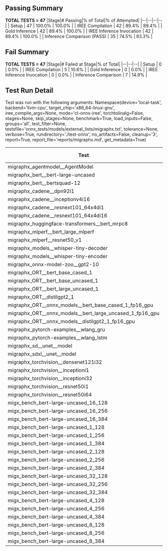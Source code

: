 ## Passing Summary

**TOTAL TESTS = 47**
|Stage|# Passing|% of Total|% of Attempted|
|--|--|--|--|
| Setup | 47 | 100.0% | 100.0% |
| IREE Compilation | 42 | 89.4% | 89.4% |
| Gold Inference | 42 | 89.4% | 100.0% |
| IREE Inference Invocation | 42 | 89.4% | 100.0% |
| Inference Comparison (PASS) | 35 | 74.5% | 83.3% |
## Fail Summary

**TOTAL TESTS = 47**
|Stage|# Failed at Stage|% of Total|
|--|--|--|
| Setup | 0 | 0.0% |
| IREE Compilation | 5 | 10.6% |
| Gold Inference | 0 | 0.0% |
| IREE Inference Invocation | 0 | 0.0% |
| Inference Comparison | 7 | 14.9% |
## Test Run Detail
Test was run with the following arguments:
Namespace(device='local-task', backend='llvm-cpu', target_chip='x86_64-linux-gnu', iree_compile_args=None, mode='cl-onnx-iree', torchtolinalg=False, stages=None, skip_stages=None, benchmark=True, load_inputs=False, groups='all', test_filter=None, testsfile='onnx_tests/models/external_lists/migraphx.txt', tolerance=None, verbose=True, rundirectory='./test-onnx', no_artifacts=False, cleanup='3', report=True, report_file='reports/migraphx.md', get_metadata=True)

| Test | Exit Status | Mean Benchmark Time (ms) | Notes |
|--|--|--|--|
| migraphx_agentmodel__AgentModel | compilation | None | |
| migraphx_bert__bert-large-uncased | PASS | 378.17371015747386 | |
| migraphx_bert__bertsquad-12 | PASS | 86.46565409643308 | |
| migraphx_cadene__dpn92i1 | PASS | 184.28715784102678 | |
| migraphx_cadene__inceptionv4i16 | PASS | 6869.995689640443 | |
| migraphx_cadene__resnext101_64x4di1 | PASS | 332.4775925527016 | |
| migraphx_cadene__resnext101_64x4di16 | compilation | None | |
| migraphx_huggingface-transformers__bert_mrpc8 | PASS | 382.4245482683182 | |
| migraphx_mlperf__bert_large_mlperf | Numerics | 427.292387932539 | |
| migraphx_mlperf__resnet50_v1 | PASS | 105.04484974912232 | |
| migraphx_models__whisper-tiny-decoder | PASS | 32.28318519772045 | |
| migraphx_models__whisper-tiny-encoder | Numerics | 183.1821294294463 | |
| migraphx_onnx-model-zoo__gpt2-10 | compilation | None | |
| migraphx_ORT__bert_base_cased_1 | PASS | 92.70357775191466 | |
| migraphx_ORT__bert_base_uncased_1 | PASS | 96.41441791540099 | |
| migraphx_ORT__bert_large_uncased_1 | PASS | 262.2843161225319 | |
| migraphx_ORT__distilgpt2_1 | PASS | 32.836925746365026 | |
| migraphx_ORT__onnx_models__bert_base_cased_1_fp16_gpu | Numerics | 91.30015363916755 | |
| migraphx_ORT__onnx_models__bert_large_uncased_1_fp16_gpu | Numerics | 249.9003153708246 | |
| migraphx_ORT__onnx_models__distilgpt2_1_fp16_gpu | Numerics | 56.406965324034296 | |
| migraphx_pytorch-examples__wlang_gru | PASS | 80.44117937485377 | |
| migraphx_pytorch-examples__wlang_lstm | PASS | 39.700022588173546 | |
| migraphx_sd__unet__model | compilation | None | |
| migraphx_sdxl__unet__model | compilation | None | |
| migraphx_torchvision__densenet121i32 | PASS | 1315.4477253556252 | |
| migraphx_torchvision__inceptioni1 | PASS | 236.55220617850622 | |
| migraphx_torchvision__inceptioni32 | PASS | 6657.959741850694 | |
| migraphx_torchvision__resnet50i1 | PASS | 91.88706257070105 | |
| migraphx_torchvision__resnet50i64 | PASS | 6062.537583212058 | |
| migx_bench_bert-large-uncased_16_128 | PASS | 2636.2584692736464 | |
| migx_bench_bert-large-uncased_16_256 | PASS | 4129.46638216575 | |
| migx_bench_bert-large-uncased_16_384 | Numerics | 6001.839463909467 | |
| migx_bench_bert-large-uncased_1_128 | PASS | 179.98447082936764 | |
| migx_bench_bert-large-uncased_1_256 | PASS | 332.5120558341344 | |
| migx_bench_bert-large-uncased_1_384 | PASS | 377.8597352405389 | |
| migx_bench_bert-large-uncased_2_128 | PASS | 389.9801131337881 | |
| migx_bench_bert-large-uncased_2_256 | PASS | 732.6959446072578 | |
| migx_bench_bert-large-uncased_2_384 | PASS | 860.5273899932703 | |
| migx_bench_bert-large-uncased_32_128 | PASS | 5041.69833784302 | |
| migx_bench_bert-large-uncased_32_256 | PASS | 7946.303362647693 | |
| migx_bench_bert-large-uncased_32_384 | Numerics | 11352.877844125032 | |
| migx_bench_bert-large-uncased_4_128 | PASS | 1151.867998143037 | |
| migx_bench_bert-large-uncased_4_256 | PASS | 1160.2763918538888 | |
| migx_bench_bert-large-uncased_4_384 | PASS | 1559.5714872082074 | |
| migx_bench_bert-large-uncased_8_128 | PASS | 1309.0689033269882 | |
| migx_bench_bert-large-uncased_8_256 | PASS | 2756.839193403721 | |
| migx_bench_bert-large-uncased_8_384 | PASS | 3217.2868996858597 | |

